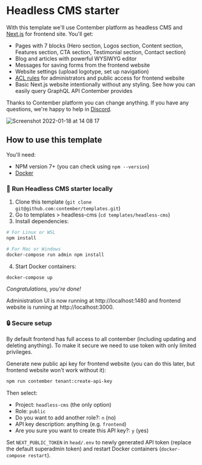 # Headless CMS starter

With this template we'll use Contember platform as headless CMS and [Next.js](https://nextjs.org/) for frontend site. You'll get:

- Pages with 7 blocks (Hero section, Logos section, Content section, Features section, CTA section, Testimonial section, Contact section)
- Blog and articles with powerful WYSIWYG editor
- Messages for saving forms from the frontend website
- Website settings (upload logotype, set up navigation)
- [ACL rules](https://docs.contember.com/schema/acl) for administrators and public access for frontend website
- Basic Next.js website intentionally without any styling. See how you can easily query GraphQL API Contember provides

Thanks to Contember platform you can change anything. If you have any questions, we're happy to help in [Discord](https://discord.com/invite/EkhsuAK2Fg).

![Screenshot 2022-01-18 at 14 08 17](https://user-images.githubusercontent.com/176694/149993498-f3ce5901-2f6d-4b2d-bc2d-08bd12de6efa.png)

## How to use this template
You'll need:
- NPM version 7+ (you can check using `npm --version`)
- [Docker](https://docs.docker.com/get-docker/)
### 🚀 Run Headless CMS starter locally
1) Clone this template (`git clone git@github.com:contember/templates.git`)
2) Go to templates > headless-cms (`cd templates/headless-cms`)
3) Install dependencies:

```bash
# For Linux or WSL
npm install

# For Mac or Windows
docker-compose run admin npm install
```

4) Start Docker containers:

```bash
docker-compose up
```

*Congratulations, you're done!*

Administration UI is now running at http://localhost:1480 and frontend website is running at http://localhost:3000.

### 🔒 Secure setup

By default frontend has full access to all contember (including updating and deleting anything). To make it secure we need to use token with only limited privileges.

Generate new public api key for frontend website (you can do this later, but frontend website won't work without it):
```bash
npm run contember tenant:create-api-key
```

Then select:
- Project: `headless-cms` (the only option)
- Role: `public`
- Do you want to add another role?: `n` (no)
- API key description: anything (e.g. `frontend`)
- Are you sure you want to create this API key?: `y` (yes)

Set `NEXT_PUBLIC_TOKEN` in `head/.env` to newly generated API token (replace the default superadmin token) and restart Docker containers (`docker-compose restart`).
